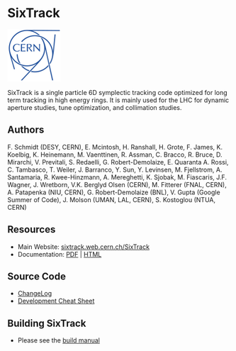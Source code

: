 # SixTrack

![CERN logo](CERN-logo.png)

SixTrack is a single particle 6D symplectic tracking code optimized for long term tracking in high energy rings.
It is mainly used for the LHC for dynamic aperture studies, tune optimization, and collimation studies.

## Authors

F. Schmidt (DESY, CERN), E. Mcintosh, H. Ranshall, H. Grote, F. James, K. Koelbig, K. Heinemann, M. Vaenttinen, R. Assman, C. Bracco, R. Bruce, D. Mirarchi, V. Previtali, S. Redaelli, G. Robert-Demolaize, E. Quaranta A. Rossi, C. Tambasco, T. Weiler, J. Barranco, Y. Sun, Y. Levinsen, M. Fjellstrom, A. Santamaria, R. Kwee-Hinzmann, A. Mereghetti, K. Sjobak, M. Fiascaris, J.F. Wagner, J. Wretborn, V.K. Berglyd Olsen (CERN), M. Fitterer (FNAL, CERN), A. Patapenka (NIU, CERN), G. Robert-Demolaize (BNL), V. Gupta (Google Summer of Code), J. Molson (UMAN, LAL, CERN), S. Kostoglou (NTUA, CERN)


## Resources

  * Main Website: [sixtrack.web.cern.ch/SixTrack](http://sixtrack.web.cern.ch/SixTrack/)
  * Documentation: [PDF](http://sixtrack.web.cern.ch/SixTrack/docs/user_manual.pdf) | [HTML](http://sixtrack.web.cern.ch/SixTrack/docs/user_full/manual.php)

## Source Code

  * [ChangeLog](CHANGELOG.md)
  * [Development Cheat Sheet](doc/dev_cheatsheet.md)

## Building SixTrack

  * Please see the [build manual](http://sixtrack.web.cern.ch/SixTrack/docs/build_full/manual.php)